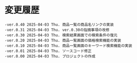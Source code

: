 # 変更履歴

	-ver.0.40 2025-04-03 Thu. 商品一覧の商品名リンクの実装
	-ver.0.31 2025-04-03 Thu. ver.0.30の指摘事項の改修
	-ver.0.30 2025-04-03 Thu. 検索結果画面での検索条件の復元
	-ver.0.20 2025-04-03 Thu. 商品一覧画面の価格検索機能の実装
	-ver.0.10 2025-04-03 Thu. 商品一覧画面のキーワード検索機能の実装
	-ver.0.01 2025-04-03 Thu. ソースコード修正
	-ver.0.00 2025-04-03 Thu. プロジェクトの作成
